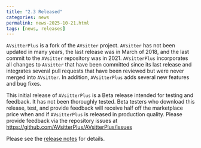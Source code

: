 ```yaml
---
title: "2.3 Released"
categories: news
permalink: news-2025-10-21.html
tags: [news, releases]
---
```


`AVsitterPlus` is a fork of the `AVsitter` project. `AVsitter` has not been updated in many years, the last release was in March of 2018, and the last commit to the `AVsitter` repository was in 2021. `AVsitterPlus` incorporates all changes to `AVsitter` that have been committed since its last release and integrates several pull requests that have been reviewed but were never merged into `AVsitter`. In addition, `AVsitterPlus` adds several new features and bug fixes.

This initial release of `AVsitterPlus` is a Beta release intended for testing and feedback. It has not been thoroughly tested. Beta testers who download this release, test, and provide feedback will receive half off the marketplace price when and if `AVsitterPlus` is released in production quality. Please provide feedback via the repository issues at https://github.com/AVsitterPlus/AVsitterPlus/issues

Please see the [release notes](https://github.com/AVsitterPlus/AVsitterPlus/releases/tag/2.3) for details.
